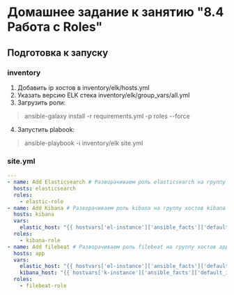 # Домашнее задание к занятию "8.4 Работа с Roles"

## Подготовка к запуску

### inventory
1. Добавить ip хостов в inventory/elk/hosts.yml
2. Указать версию ELK стека inventory/elk/group_vars/all.yml
3. Загрузить роли:
> ansible-galaxy install -r requirements.yml -p roles --force
4. Запустить plabook:
> ansible-playbook -i inventory/elk site.yml

### site.yml

```yml
---
- name: Add Elasticsearch # Разворачиваем роль elasticsearch на группу хостов elasticsearch
  hosts: elasticsearch
  roles:
    - elastic-role
- name: Add Kibana # Разворачиваем роль kibana на группу хостов kibana
  hosts: kibana
  vars:
    elastic_host: "{{ hostvars['el-instance']['ansible_facts']['default_ipv4']['address'] }}" # передаем ip адрес хоста с elasticsearch
  roles:
    - kibana-role
- name: Add filebeat # Разворачиваем роль filebeat на группу хостов app
  hosts: app
  vars:
    elastic_host: "{{ hostvars['el-instance']['ansible_facts']['default_ipv4']['address'] }}" # передаем ip адрес хоста с elasticsearch
    kibana_host: "{{ hostvars['k-instance']['ansible_facts']['default_ipv4']['address'] }}" # передаем ip адрес хоста с kibana
  roles:
    - filebeat-role
```